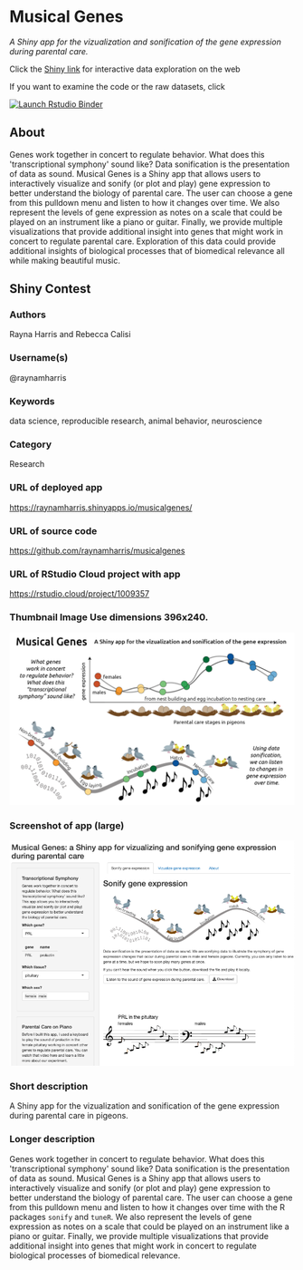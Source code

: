 # Musical Genes

_A Shiny app for the vizualization and sonification of the gene expression during parental care._

Click the [Shiny link](https://raynamharris.shinyapps.io/musicalgenes/) for interactive data exploration on the web

If you want to examine the code or the raw datasets, click 

<!-- badges: start -->
  [![Launch Rstudio Binder](http://mybinder.org/badge_logo.svg)](https://mybinder.org/v2/gh/raynamharris/musicalgenes/master?urlpath=rstudio)
  <!-- badges: end -->
  
## About

Genes work together in concert to regulate behavior. What does this 'transcriptional symphony' sound like? Data sonification is the presentation of data as sound. Musical Genes is a Shiny app that allows users to interactively visualize and sonify (or plot and play) gene expression to better understand the biology of parental care. The user can choose a gene from this pulldown menu and listen to how it changes over time. We also represent the levels of gene expression as notes on a scale that could be played on an instrument like a piano or guitar. Finally, we provide multiple visualizations that provide additional insight into genes that might work in concert to regulate parental care. Exploration of this data could provide additional insights of biological processes that of biomedical relevance all while making beautiful music.

## Shiny Contest

### Authors

Rayna Harris and Rebecca Calisi 

### Username(s)

@raynamharris

### Keywords

data science, reproducible research, animal behavior, neuroscience

### Category

Research

### URL of deployed app

<https://raynamharris.shinyapps.io/musicalgenes/>

### URL of source code

<https://github.com/raynamharris/musicalgenes>

### URL of RStudio Cloud project with app

<https://rstudio.cloud/project/1009357>

### Thumbnail Image Use dimensions 396x240.

![](www/fig_thumbnail.png)

### Screenshot of app (large)

![](www/plotnplay.png)

### Short description

A Shiny app for the vizualization and sonification of the gene expression during parental care in pigeons.

### Longer description

Genes work together in concert to regulate behavior. What does this 'transcriptional symphony' sound like? Data sonification is the presentation of data as sound. Musical Genes is a Shiny app that allows users to interactively visualize and sonify (or plot and play) gene expression to better understand the biology of parental care. The user can choose a gene from this pulldown menu and listen to how it changes over time with the R packages `sonify` and `tuneR`. We also represent the levels of gene expression as notes on a scale that could be played on an instrument like a piano or guitar. Finally, we provide multiple visualizations that provide additional insight into genes that might work in concert to regulate biological processes of biomedical relevance.